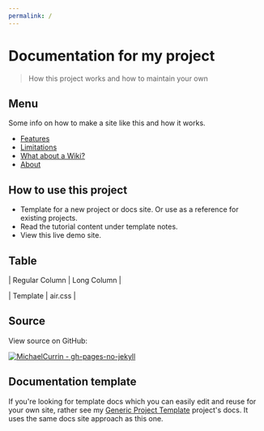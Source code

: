 ```yaml
---
permalink: /
---
```

<link rel="stylesheet" href="./air.css">

# **Documentation for my project**
> How this project works and how to maintain your own

## Menu

Some info on how to make a site like this and how it works.

- [Features](features.md)
- [Limitations](limitations.md)
- [What about a Wiki?](wiki.md)
- [About](about.md)


## How to use this project

- Template for a new project or docs site. Or use as a reference for existing projects.
- Read the tutorial content under template notes.
- View this live demo site.


## Table
| Regular Column | Long Column |

| Template | air.css |


## Source

View source on GitHub:

[![MichaelCurrin - gh-pages-no-jekyll](https://img.shields.io/static/v1?label=MichaelCurrin&message=gh-pages-no-jekyll&color=blue&logo=github)](https://github.com/MichaelCurrin/gh-pages-no-jekyll)


## Documentation template

If you're looking for template docs which you can easily edit and reuse for your own site, rather see my [Generic Project Template](https://michaelcurrin.github.io/generic-project-template/) project's docs. It uses the same docs site approach as this one.

